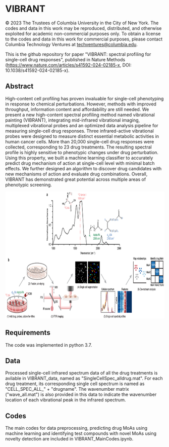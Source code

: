 # VIBRANT

© 2023 The Trustees of Columbia University in the City of New York.  The codes and data in this work may be reproduced, distributed, and otherwise exploited for academic non-commercial purposes only.  To obtain a license to the codes and data in this work for commercial purposes, please contact Columbia Technology Ventures at techventures@columbia.edu.

This is the github repository for paper "VIBRANT: spectral profiling for single-cell drug responses", published in Nature Methods (https://www.nature.com/articles/s41592-024-02185-x, DOI: 10.1038/s41592-024-02185-x). 

## Abstract
High-content cell profiling has proven invaluable for single-cell phenotyping in response to chemical perturbations. However, methods with improved throughput, information content and affordability are still needed. We present a new high-content spectral profiling method named vibrational painting (VIBRANT), integrating mid-infrared vibrational imaging, multiplexed vibrational probes and an optimized data analysis pipeline for measuring single-cell drug responses. Three infrared-active vibrational probes were designed to measure distinct essential metabolic activities in human cancer cells. More than 20,000 single-cell drug responses were collected, corresponding to 23 drug treatments. The resulting spectral profile is highly sensitive to phenotypic changes under drug perturbation. Using this property, we built a machine learning classifier to accurately predict drug mechanism of action at single-cell level with minimal batch effects. We further designed an algorithm to discover drug candidates with new mechanisms of action and evaluate drug combinations. Overall, VIBRANT has demonstrated great potential across multiple areas of phenotypic screening.
<p align="center">
  <img width="1000" height="400" src="./figure1_s41592-024-02185-x.png">
</p>

## Requirements
The code was implemented in python 3.7.

## Data
Processed single-cell infrared spectrum data of all the drug treatments is avilable in VIBRANT_data, named as "SingleCellSpec_alldrug.mat". For each drug treatment, its corresponding single cell spectrum is named as "CELL_SPEC_ALL_" + "drugname". The wavenumber matrix ("wave_all.mat") is also provided in this data to indicate the wavenumber location of each vibrational peak in the infrared spectrum.

## Codes
The main codes for data preprocessing, predicting drug MoAs using machine learning and identifying test compounds with novel MoAs using novelty detection are included in VIBRANT_MainCodes.ipynb.
